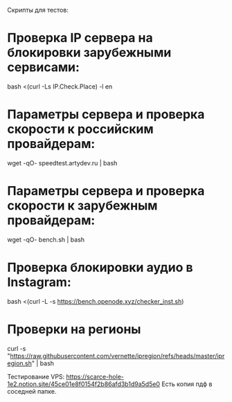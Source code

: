 ﻿Скрипты для тестов:

# Проверка IP сервера на блокировки зарубежными сервисами:
bash <(curl -Ls IP.Check.Place) -l en

# Параметры сервера и проверка скорости к российским провайдерам:
wget -qO- speedtest.artydev.ru | bash

# Параметры сервера и проверка скорости к зарубежным провайдерам:
wget -qO- bench.sh | bash

# Проверка блокировки аудио в Instagram:
bash <(curl -L -s https://bench.openode.xyz/checker_inst.sh)

# Проверки на регионы
curl -s "https://raw.githubusercontent.com/vernette/ipregion/refs/heads/master/ipregion.sh" | bash

Тестирование VPS:
https://scarce-hole-1e2.notion.site/45ce01e8f0154f2b86afd3b1d9a5d5e0
Есть копия пдф в соседней папке.
